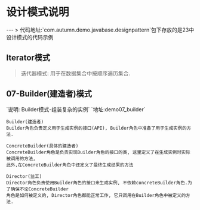 <h1>设计模式说明</h1>
---
> 代码地址:`com.autumn.demo.javabase.designpattern`包下存放的是23中设计模式的代码示例

<h2>Iterator模式</h2>

> 迭代器模式: 用于在数据集合中按顺序遍历集合.



<h2>07-Builder(建造者)模式</h2>
`说明: Builder模式-组装复杂的实例`
`地址:demo07_builder`

```$xslt
Builder(建造者)
Builder角色负责定义用于生成实例的接口(API), Builder角色中准备了用于生成实例的方法.
```

```$xslt
ConcreteBuilder(具体的建造者)
ConcreteBuilder角色是负责实现Builder角色的接口的类, 这里定义了在生成实例时实际被调用的方法,
此外,在ConcreteBuilder角色中还定义了最终生成结果的方法
```
```$xslt
Director(监工) 
Director角色负责使用Builder角色的接口来生成实例, 不依赖concreteBuilder角色.为了确保不论ConcreteBuilder
角色是如何被定义的, Director角色都能正常工作, 它只调用在Builder角色中被定义的方法.
```



